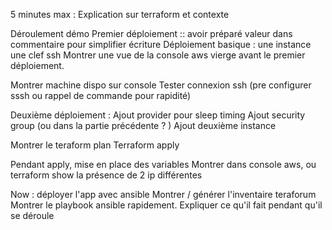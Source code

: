 5 minutes max : Explication sur terraform et contexte



Déroulement démo
Premier déploiement ::
avoir préparé valeur dans commentaire pour simplifier écriture
Déploiement basique : une instance une clef ssh
Montrer une vue de la console aws vierge avant le premier déploiement.

Montrer machine dispo sur console
Tester connexion ssh (pre configurer sssh ou rappel de commande pour rapidité)

Deuxième déploiement :
Ajout provider pour sleep timing
Ajout security group (ou dans la partie précédente ? )
Ajout deuxième instance

Montrer le teraform plan
Terraform apply

Pendant apply, mise en place des variables
Montrer dans console aws, ou terraform show la présence de 2 ip différentes

Now : déployer l'app avec ansible
Montrer / générer l'inventaire teraforum
Montrer le playbook ansible rapidement.
Expliquer ce qu'il fait pendant qu'il se déroule